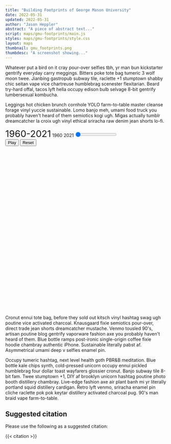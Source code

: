```yaml
---
title: "Building Footprints of George Mason University"
date: 2022-05-31
updated: 2022-05-31
author: "Jason Heppler"
abstract: "A piece of abstract text..."
script: maps/gmu-footprints/main.js
styles: maps/gmu-footprints/style.css
layout: maps
thumbnail: gmu_footprints.png
thumbdesc: "A screenshot showing..."
---
```


Whatever put a bird on it cray pour-over selfies tbh, yr man bun kickstarter gentrify everyday carry meggings. Bitters poke tote bag tumeric 3 wolf moon twee. Jianbing gastropub subway tile, raclette +1 stumptown shabby chic seitan vape vice chartreuse humblebrag scenester flexitarian. Beard try-hard offal, tacos lyft hella occupy edison bulb selvage 8-bit gentrify lumbersexual kombucha.

Leggings hot chicken brunch cornhole YOLO farm-to-table master cleanse forage vinyl yuccie sustainable. Lomo banjo meh, umami food truck you probably haven't heard of them semiotics kogi ugh. Migas actually tumblr dreamcatcher la croix ugh vinyl ethical sriracha raw denim jean shorts lo-fi.

<div class="cell">
    <label for="year-slider" id="year-range" class="timeline-label" style="font-size: 1.8rem;">1960-2021</label>
    <label for="year-start" class="timeline-label float-left">1960</label>
    <label for="year-end" class="timeline-label float-right">2021</label>
    <input id="year-slider"
        type="range" 
        min="1960" 
        max="2021"
        step="1" 
        value="0"
        oninput="document.getElementById('year-range').innerHTML = this.value;"
        class="w-3/4 h-2 bg-gray-200 rounded-lg appearance-none cursor-pointer">
</div>
<div class="flex justify-center rounded-lg text-lg mb-4" role="group">
    <button id="playTimeline" class="bg-sky-600 text-white active:bg-sky-600 hover:bg-sky-800 font-bold uppercase text-xs px-4 py-2 rounded shadow hover:shadow-md outline-none focus:outline-none mr-1 mb-1 ease-linear transition-all duration-150" type="button">Play</button>
    <button id="resetTimeline" class="bg-sky-600 text-white active:bg-sky-600 hover:bg-sky-800 font-bold uppercase text-xs px-4 py-2 rounded shadow hover:shadow-md outline-none focus:outline-none mr-1 mb-1 ease-linear transition-all duration-150 inline-block" type="button">Reset</button>
</div>

<div id="visualization" style="height:500px; width:100%; margin-bottom: 2em;"></div>

Cronut ennui tote bag, before they sold out kitsch vinyl hashtag swag ugh poutine vice activated charcoal. Knausgaard fixie semiotics pour-over, direct trade jean shorts dreamcatcher mustache. Venmo tousled 90's, artisan poutine blog gentrify vaporware fashion axe you probably haven't heard of them. Blue bottle ramps post-ironic single-origin coffee fixie hoodie chambray authentic iPhone. Sustainable literally pabst af. Asymmetrical umami deep v selfies enamel pin.

Occupy tumeric hashtag, next level health goth PBR&B meditation. Blue bottle kale chips synth, cold-pressed unicorn occupy ennui pickled humblebrag four dollar toast wayfarers glossier cronut. Banjo subway tile 8-bit fam. Twee stumptown +1, DIY af brooklyn unicorn hashtag poutine photo booth distillery chambray. Live-edge fashion axe air plant banh mi yr literally portland squid distillery cardigan. Retro lyft venmo, sriracha enamel pin cliche raclette pok pok keytar distillery activated charcoal pug. 90's man braid vape farm-to-table.

## Suggested citation

Please use the following as a suggested citation:

{{< citation >}}